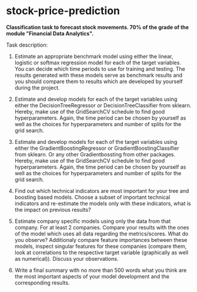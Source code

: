 # stock-price-prediction
**Classification task to forecast stock movements. 70% of the grade of the module "Financial Data Analytics".**

Task description:

1. Estimate an appropriate benchmark model using either the linear, logistic or softmax regression model for each of the target variables. You can decide which time periods to use for training and testing. The results generated with these models serve as benchmark results and you should compare them to results which are developed by yourself during the project.

2. Estimate and develop models for each of the target variables using either the DecisionTreeRegressor or DecisionTreeClassifier from sklearn. Hereby, make use of the GridSearchCV schedule to find good hyperparameters. Again, the time period can be chosen by yourself as well as the choices for hyperparameters and number of splits for the grid search.

3. Estimate and develop models for each of the target variables using either the GradientBoostingRegressor or GradientBoostingClassifier from sklearn. Or any other Gradientbossting from other packages. Hereby, make use of the GridSearchCV schedule to find good hyperparameters. Again, the time period can be chosen by yourself as well as the choices for hyperparameters and number of splits for the grid search.

4. Find out which technical indicators are most important for your tree and boosting based models. Choose a subset of important technical indicators and re-estimate the models only with these indicators, what is the impact on previous results?

5. Estimate company specific models using only the data from that company. For at least 2 companies. Compare your results with the ones of the model which uses all data regarding the metrics/scores. What do you observe? Additionaly compare feature importances between these models, inspect singular features for these companies (compare them, look at correlations to the respective target variable (graphically as well as numerical)). Discuss your observations.

6. Write a final summary with no more than 500 words what you think are the most important aspects of your model development and the corresponding results.
